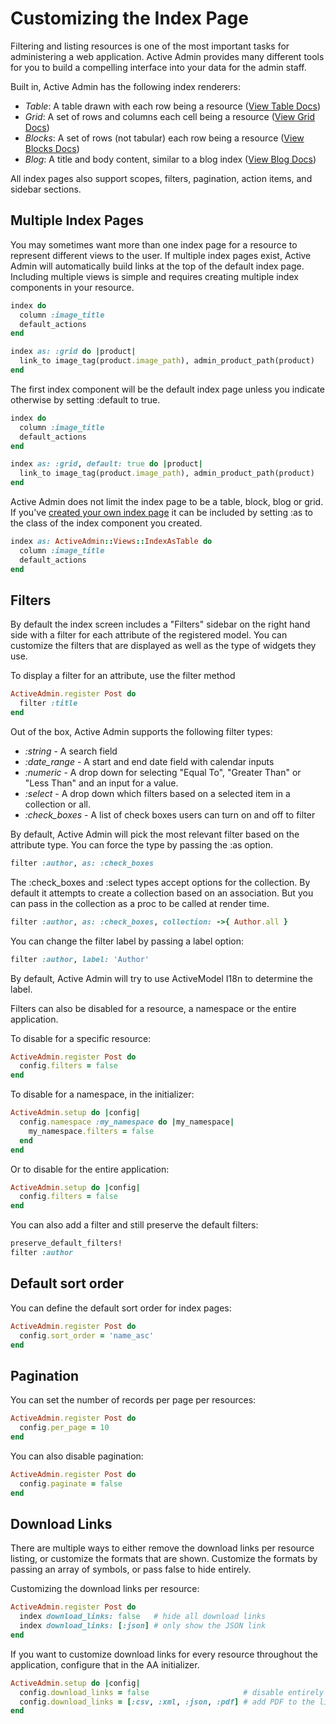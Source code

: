 # Customizing the Index Page

Filtering and listing resources is one of the most important tasks for
administering a web application. Active Admin provides many different tools for
you to build a compelling interface into your data for the admin staff.

Built in, Active Admin has the following index renderers:

* *Table*: A table drawn with each row being a resource ([View Table Docs](3-index-pages/index-as-table.md))
* *Grid*: A set of rows and columns each cell being a resource ([View Grid Docs](3-index-pages/index-as-grid.md))
* *Blocks*: A set of rows (not tabular) each row being a resource ([View Blocks Docs](3-index-pages/index-as-block.md))
* *Blog*: A title and body content, similar to a blog index ([View Blog Docs](3-index-pages/index-as-blog.md))

All index pages also support scopes, filters, pagination, action items, and
sidebar sections.

## Multiple Index Pages

You may sometimes want more than one index page for a resource to represent
different views to the user. If multiple index pages exist, Active Admin will
automatically build links at the top of the default index page. Including
multiple views is simple and requires creating multiple index components in
your resource.
```ruby
index do
  column :image_title
  default_actions
end

index as: :grid do |product|
  link_to image_tag(product.image_path), admin_product_path(product)
end
```

The first index component will be the default index page unless you indicate
otherwise by setting :default to true.
```ruby
index do
  column :image_title
  default_actions
end

index as: :grid, default: true do |product|
  link_to image_tag(product.image_path), admin_product_path(product)
end
```

Active Admin does not limit the index page to be a table, block, blog or grid.
If you've [created your own index page](3-index-pages/create-an-index.md) it
can be included by setting :as to the class of the index component you created.
```ruby
index as: ActiveAdmin::Views::IndexAsTable do
  column :image_title
  default_actions
end
```

## Filters

By default the index screen includes a "Filters" sidebar on the right hand side
with a filter for each attribute of the registered model. You can customize the
filters that are displayed as well as the type of widgets they use.

To display a filter for an attribute, use the filter method
```ruby
ActiveAdmin.register Post do
  filter :title
end
```

Out of the box, Active Admin supports the following filter types:

* *:string* - A search field
* *:date_range* - A start and end date field with calendar inputs
* *:numeric* - A drop down for selecting "Equal To", "Greater Than" or "Less
  Than" and an input for a value.
* *:select* - A drop down which filters based on a selected item in a collection
  or all.
* *:check_boxes* - A list of check boxes users can turn on and off to filter

By default, Active Admin will pick the most relevant filter based on the
attribute type. You can force the type by passing the :as option.
```ruby
filter :author, as: :check_boxes
```

The :check_boxes and :select types accept options for the collection. By default
it attempts to create a collection based on an association. But you can pass in
the collection as a proc to be called at render time.
```ruby
filter :author, as: :check_boxes, collection: ->{ Author.all }
```

You can change the filter label by passing a label option:
```ruby
filter :author, label: 'Author'
```

By default, Active Admin will try to use ActiveModel I18n to determine the label.

Filters can also be disabled for a resource, a namespace or the entire
application.

To disable for a specific resource:
```ruby
ActiveAdmin.register Post do
  config.filters = false
end
```

To disable for a namespace, in the initializer:
```ruby
ActiveAdmin.setup do |config|
  config.namespace :my_namespace do |my_namespace|
    my_namespace.filters = false
  end
end
```

Or to disable for the entire application:
```ruby
ActiveAdmin.setup do |config|
  config.filters = false
end
```

You can also add a filter and still preserve the default filters:
```ruby
preserve_default_filters!
filter :author
```

## Default sort order

You can define the default sort order for index pages:
```ruby
ActiveAdmin.register Post do
  config.sort_order = 'name_asc'
end
```

## Pagination

You can set the number of records per page per resources:
```ruby
ActiveAdmin.register Post do
  config.per_page = 10
end
```

You can also disable pagination:
```ruby
ActiveAdmin.register Post do
  config.paginate = false
end
```

## Download Links

There are multiple ways to either remove the download links per resource
listing, or customize the formats that are shown. Customize the formats by
passing an array of symbols, or pass false to hide entirely.

Customizing the download links per resource:
```ruby
ActiveAdmin.register Post do
  index download_links: false   # hide all download links
  index download_links: [:json] # only show the JSON link
end
```

If you want to customize download links for every resource throughout the
application, configure that in the AA initializer.
```ruby
ActiveAdmin.setup do |config|
  config.download_links = false                     # disable entirely
  config.download_links = [:csv, :xml, :json, :pdf] # add PDF to the list
end
```
